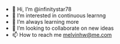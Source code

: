 - 👋 Hi, I’m @infinitystar78
- 👀 I’m interested in continuous learnng
- 🌱 I’m always learning more
- 💞️ I’m looking to collaborate on new ideas
- 📫 How to reach me melvinhw@me.com

<!---
infinitystar78/infinitystar78 is a ✨ special ✨ repository because its `README.md` (this file) appears on your GitHub profile.
You can click the Preview link to take a look at your changes.
--->
